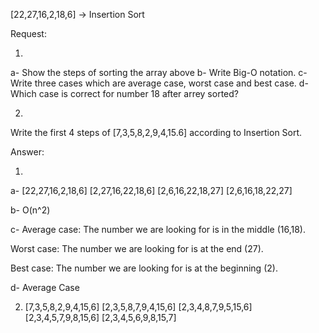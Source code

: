 [22,27,16,2,18,6] -> Insertion Sort

Request:

1. 
  a- Show the steps of sorting the array above
  b- Write Big-O notation.
  c- Write three cases which are average case, worst case and best case.
  d- Which case is correct for number 18 after arrey sorted?

2.
Write the first 4 steps of [7,3,5,8,2,9,4,15.6] according to Insertion Sort.


Answer:

1.
  a- [22,27,16,2,18,6]
     [2,27,16,22,18,6]
     [2,6,16,22,18,27]
     [2,6,16,18,22,27]
   
  b- O(n^2)

  c- 
   Average case: The number we are looking for is in the middle (16,18).

   Worst case: The number we are looking for is at the end (27).

   Best case: The number we are looking for is at the beginning (2).
   
  d- Average Case
  
2.  [7,3,5,8,2,9,4,15,6]
    [2,3,5,8,7,9,4,15,6]
    [2,3,4,8,7,9,5,15,6]
    [2,3,4,5,7,9,8,15,6]
    [2,3,4,5,6,9,8,15,7]
  


